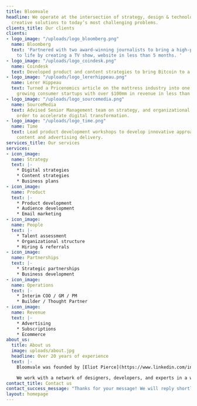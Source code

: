 ```yaml
---
title: Bloomvale
headline: We operate at the intersection of strategy, design & technology to develop
  creative solutions to today’s most challenging problems.
clients_title: Our clients
clients:
- logo_image: "/uploads/logo_bloomberg.png"
  name: Bloomberg
  text: 'Partnered with two award-winning journalists to bring a high-profile partnership
    to life by creating a TV show, website in less than 5 months. '
- logo_image: "/uploads/logo_coindesk.png"
  name: Coindesk
  text: Developed product and content strategies to bring Bitcoin to a broader audience.
- logo_image: "/uploads/logo_lererhippeau.png"
  name: Lerer Hippeau
  text: Turned a Pricenomics article on the mattress industry into one of the fastest
    growing consumer startups with over $100mm in revenue in less than 2 years.
- logo_image: "/uploads/logo_sourcemedia.png"
  name: SourceMedia
  text: Advised Senior Management team on strategy, and organizational structure in
    order to accelerate digital transformation.
- logo_image: "/uploads/logo_time.png"
  name: Time
  text: Lead product development workshops to develop innovative approach to product,
    content and advertising delivery.
services_title: Our services
services:
- icon_image: 
  name: Strategy
  text: |-
    * Digital strategies
    * Content strategies
    * Business plans
- icon_image: 
  name: Product
  text: |-
    * Product development
    * Audience development
    * Email marketing
- icon_image: 
  name: People
  text: |-
    * Talent assessment
    * Organizational structure
    * Hiring & referrals
- icon_image: 
  name: Partnerships
  text: |-
    * Strategic partnerships
    * Business development
- icon_image: 
  name: Operations
  text: |-
    * Interim COO / GM / PM
    * Builder / Thought Partner
- icon_image: 
  name: Revenue
  text: |-
    * Advertising
    * Subscriptions
    * Ecommerce
about_us:
  title: About us
  image: uploads/about.jpg
  headline: Over 20 years of experience
  text: |-
    Bloomvale was founded by [Eliot Pierce](https://www.linkedin.com/in/eliotpierce) who has over 20 years of experience working in digital media at large companies such as CNET, The New York Times, and Bloomberg as well as experience working at start-ups like Snap!, The Feedroom, betaworks.

    We work with a network of designers, developers, and experts in a wide variety of fields such as data science, audience development in order to put together the ideal team for each project.
contact_title: Contact us
contact_success_message: "Thanks for your message! We will reply shortly."
layout: homepage
---
```


